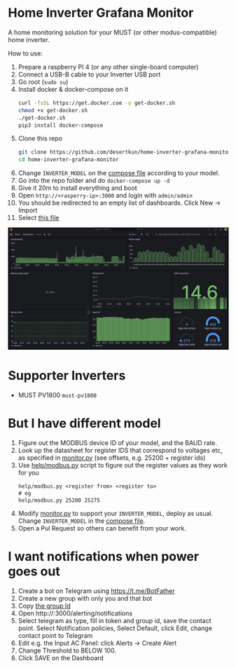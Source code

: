 # Home Inverter Grafana Monitor

A home monitoring solution for your MUST (or other modus-compatible) home inverter.

How to use:

1. Prepare a raspberry PI 4 (or any other single-board computer)
2. Connect a USB-B cable to your Inverter USB port
3. Go root (`sudo su`)
4. Install docker & docker-compose on it
   ```bash
   curl -fsSL https://get.docker.com -o get-docker.sh
   chmod +x get-docker.sh
   ./get-docker.sh
   pip3 install docker-compose
   ```
5. Clone this repo
   ```bash
   git clone https://github.com/desertkun/home-inverter-grafana-monitor.git
   cd home-inverter-grafana-monitor
   ```
6. Change `INVERTER_MODEL` on the [compose file](./docker-compose.yml) according to your model.
7. Go into the repo folder and do `docker-compose up -d`
8. Give it 20m to install everything and boot
9. Open `http://<rasperry-ip>:3000` and login with `admin/admin`
10. You should be redirected to an empty list of dashboards. Click New -> Import
11. Select [this file](./home-dashboard.json)

<img src="dashboard.jpg">

# Supporter Inverters

* MUST PV1800 `must-pv1800`

# But I have different model

1. Figure out the MODBUS device ID of your model, and the BAUD rate.
2. Look up the datasheet for register IDS that correspond to voltages etc,
   as specified in [monitor.py](monitor/monitor.py) (see offsets, e.g. 25200 + register ids)
3. Use [help/modbus.py](./help/modbus.py) script to figure out the register values as they work for you
   ```
   help/modbus.py <register from> <register to>
   # eg
   help/modbus.py 25200 25275
   ```
4. Modify [monitor.py](monitor/monitor.py) to support your  `INVERTER_MODEL`, deploy as usual. Change `INVERTER_MODEL` 
   in the [compose file](./docker-compose.yml).
5. Open a Pul Request so others can benefit from your work.

# I want notifications when power goes out

1. Create a bot on Telegram using https://t.me/BotFather
2. Create a new group with only you and that bot
3. Copy [the group Id](https://stackoverflow.com/a/49852274)
4. Open http://<ip>:3000/alerting/notifications
5. Select telegram as type, fill in token and group id, save the contact point.
   Select Notification policies, Select Default, click Edit, change contact point to Telegram
6. Edit e.g. the Input AC Panel: click Alerts -> Create Alert
7. Change Threshold to BELOW 100.
8. Click SAVE on the Dashboard